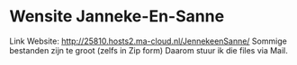 # Wensite Janneke-En-Sanne
Link Website: http://25810.hosts2.ma-cloud.nl/JennekeenSanne/
Sommige bestanden zijn te groot (zelfs in Zip form) Daarom stuur ik die files via Mail.

